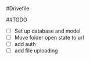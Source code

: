 #Drivefile

##TODO

-[ ] Set up database and model
-[ ] Move folder open state to url
-[ ] add auth
-[ ] add file uploading
